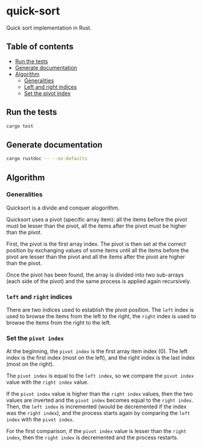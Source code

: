 # quick-sort

Quick sort implementation in Rust.

## Table of contents

- [Run the tests](#run-the-tests)
- [Generate documentation](#generate-documentation)
- [Algorithm](#algorithm)
    * [Generalities](#generalities)
    * [Left and right indices](#left-and-right-indices)
    * [Set the pivot index](#set-the-pivot-index)

## Run the tests

```sh
cargo test
```

## Generate documentation

```bash
cargo rustdoc -- --no-defaults
```

## Algorithm

### Generalities

Quicksort is a divide and conquer alogorithm.

Quicksort uses a pivot (specific array item):
all the items before the pivot must be lesser than the pivot,
all the items after the pivot must be higher than the pivot.

First, the pivot is the first array index.
The pivot is then set at the correct position
by exchanging values of some items until
all the items before the pivot are lesser than the pivot and
all the items after the pivot are higher than the pivot.

Once the pivot has been found, the array is divided into two sub-arrays
(each side of the pivot) and the same process is applied again recursively.

### `left` and `right` indices

There are two indices used to establish the pivot position.
The `left` index is used to browse the items from the left to the right,
the `right` index is used to browse the items from the right to the left.

### Set the `pivot index`

At the beginning, the `pivot index` is the first array item index (0).
The left index is the first index (most on the left),
and the right index is the last index (most on the right).

The `pivot index` is equal to the `left index`,
so we compare the `pivot index` value with the `right index` value.

If the `pivot index` value is higher than the `right index` values,
then the two values are inverted and the `pivot index`
becomes equal to the `right index`. Then, the `left index` is incremented
(would be decremented if the index was the `right index`),
and the process starts again by comparing the `left index` with the `pivot index`.

For the first comparison, if the `pivot index` value is lesser than the `right index`,
then the `right index` is decremented and the process restarts.
